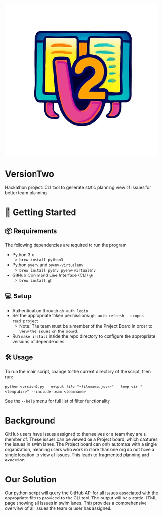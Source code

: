![App icon](images/FullSizeIcon.png)

# VersionTwo
Hackathon project: CLI tool to generate static planning view of issues for better team planning

# 🚀 Getting Started
## 📦 Requirements
The following dependencies are required to run the program:
- Python 3.x
  - `brew install python3`
- Python `pyenv` and `pyenv-virtualenv`
  -  `brew install pyenv pyenv-virtualenv`
- GitHub Command Line Interface (CLI) `gh`
  - `brew install gh`

## 💻 Setup
- Authentication through `gh auth login`
- Set the appropriate token permissions: `gh auth refresh --scopes read:project`
  - Note: The team must be a member of the Project Board in order to view the issues on the board.
- Run `make install` inside the repo directory to configure the appropriate versions of dependencies.

## 🛠 Usage
To run the main script, change to the current directory of the script, then run:

`python version2.py --output-file "<filename.json>" --temp-dir "<temp.dir>" --include-team <teamname>`

See the `--help` menu for full list of filter functionality.

# Background
GitHub users have issues assigned to themselves or a team they are a member of. These issues can be viewed on a 
Project board, which captures the issues in swim lanes. The Project board can only automate with a single organization,
meaning users who work in more than one org do not have a single location to view all issues. This leads to fragmented
planning and execution.

# Our Solution
Our python script will query the GitHub API for all issues associated with the appropriate filters provided to the CLI
tool. The output will be a static HTML page showing all issues in swim lanes. This provides a comprehensive overview
of all issues the team or user has assigned. 
